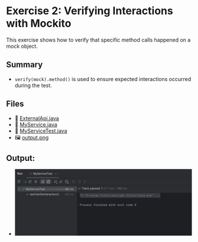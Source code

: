 # Exercise 2: Verifying Interactions with Mockito

This exercise shows how to verify that specific method calls happened on a mock object.

## Summary

- `verify(mock).method()` is used to ensure expected interactions occurred during the test.

## Files
- 🔗 [ExternalApi.java](./src/main/java/com/example/mockito/mockito/ExternalApi.java)
- 🔗 [MyService.java](./src/main/java/com/example/mockito/mockito/MyService.java)
- 🔗 [MyServiceTest.java](./src/test/java/com/example/mockito/MyServiceTest.java)
- 🖼️ [output.png](./output.png)

## Output:
- ![Test Output](./output.png)
